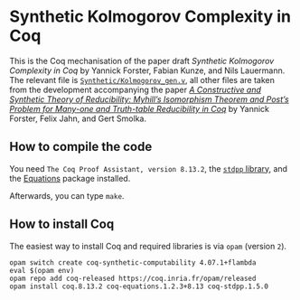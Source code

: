 # Synthetic Kolmogorov Complexity in Coq

This is the Coq mechanisation of the paper draft *Synthetic Kolmogorov Complexity in Coq* by Yannick Forster, Fabian Kunze, and Nils Lauermann.
The relevant file is [`Synthetic/Kolmogorov_gen.v`](./Synthetic/Kolmogorov_gen.v), all other files are taken from the development accompanying the paper [*A Constructive and Synthetic Theory of Reducibility: Myhill’s Isomorphism Theorem and Post’s Problem for Many-one and Truth-table Reducibility in Coq*](https://www.ps.uni-saarland.de/Publications/documents/ForsterEtAl_2020_Synthetic-Reducibility-in-Coq.pdf) by Yannick Forster, Felix Jahn, and Gert Smolka.

## How to compile the code

You need `The Coq Proof Assistant, version 8.13.2`, the [`stdpp` library](https://gitlab.mpi-sws.org/iris/stdpp), and the [Equations](https://mattam82.github.io/Coq-Equations/) package installed.

Afterwards, you can type `make`.

## How to install Coq

The easiest way to install Coq and required libraries is via `opam` (version `2`).
```
opam switch create coq-synthetic-computability 4.07.1+flambda
eval $(opam env)
opam repo add coq-released https://coq.inria.fr/opam/released
opam install coq.8.13.2 coq-equations.1.2.3+8.13 coq-stdpp.1.5.0 
```
